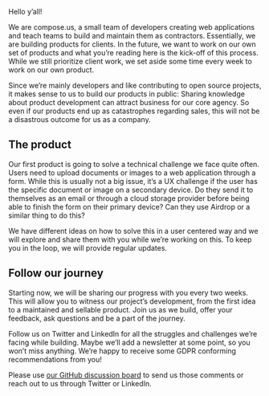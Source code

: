 Hello y’all!

We are compose.us, a small team of developers creating web applications and teach teams to build and maintain them as contractors. Essentially, we are building products for clients. In the future, we want to work on our own set of products and what you’re reading here is the kick-off of this process. While we still prioritize client work, we set aside some time every week to work on our own product.

Since we’re mainly developers and like contributing to open source projects, it makes sense to us to build our products in public: Sharing knowledge about product development can attract business for our core agency. So even if our products end up as catastrophes regarding sales, this will not be a disastrous outcome for us as a company.

## The product
Our first product is going to solve a technical challenge we face quite often. Users need to upload documents or images to a web application through a form. While this is usually not a big issue, it’s a UX challenge if the user has the specific document or image on a secondary device. Do they send it to themselves as an email or through a cloud storage provider before being able to finish the form on their primary device? Can they use Airdrop or a similar thing to do this?

We have different ideas on how to solve this in a user centered way and we will explore and share them with you while we’re working on this. To keep you in the loop, we will provide regular updates.

## Follow our journey
Starting now, we will be sharing our progress with you every two weeks. This will allow you to witness our project’s development, from the first idea to a maintained and sellable product. Join us as we build, offer your feedback, ask questions and be a part of the journey. 

Follow us on Twitter and LinkedIn for all the struggles and challenges we’re facing while building. Maybe we’ll add a newsletter at some point, so you won’t miss anything. We’re happy to receive some GDPR conforming recommendations from you!

Please use [our GitHub discussion board](https://github.com/compose-us/build-in-public/discussions/1) to send us those comments or reach out to us through Twitter or LinkedIn.
